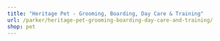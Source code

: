 ```yaml
---
title: "Heritage Pet - Grooming, Boarding, Day Care & Training"
url: /parker/heritage-pet-grooming-boarding-day-care-and-training/
shop: pet
---
```

